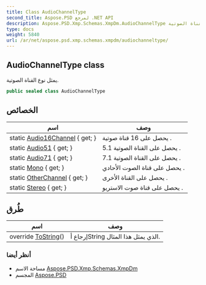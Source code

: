 ```yaml
---
title: Class AudioChannelType
second_title: Aspose.PSD لمرجع .NET API
description: Aspose.PSD.Xmp.Schemas.XmpDm.AudioChannelType فصل. يمثل نوع القناة الصوتية.
type: docs
weight: 5840
url: /ar/net/aspose.psd.xmp.schemas.xmpdm/audiochanneltype/
---
```

## AudioChannelType class

يمثل نوع القناة الصوتية.

```csharp
public sealed class AudioChannelType
```

## الخصائص

| اسم | وصف |
| --- | --- |
| static [Audio16Channel](../../aspose.psd.xmp.schemas.xmpdm/audiochanneltype/audio16channel/) { get; } | يحصل على 16 قناة صوتية . |
| static [Audio51](../../aspose.psd.xmp.schemas.xmpdm/audiochanneltype/audio51/) { get; } | يحصل على القناة الصوتية 5.1 . |
| static [Audio71](../../aspose.psd.xmp.schemas.xmpdm/audiochanneltype/audio71/) { get; } | يحصل على القناة الصوتية 7.1 . |
| static [Mono](../../aspose.psd.xmp.schemas.xmpdm/audiochanneltype/mono/) { get; } | يحصل على قناة الصوت الأحادي . |
| static [OtherChannel](../../aspose.psd.xmp.schemas.xmpdm/audiochanneltype/otherchannel/) { get; } | يحصل على القناة الأخرى . |
| static [Stereo](../../aspose.psd.xmp.schemas.xmpdm/audiochanneltype/stereo/) { get; } | يحصل على قناة صوت الاستريو . |

## طُرق

| اسم | وصف |
| --- | --- |
| override [ToString](../../aspose.psd.xmp.schemas.xmpdm/audiochanneltype/tostring/)() | إرجاع أString الذي يمثل هذا المثال. |

### أنظر أيضا

* مساحة الاسم [Aspose.PSD.Xmp.Schemas.XmpDm](../../aspose.psd.xmp.schemas.xmpdm/)
* المجسم [Aspose.PSD](../../)


